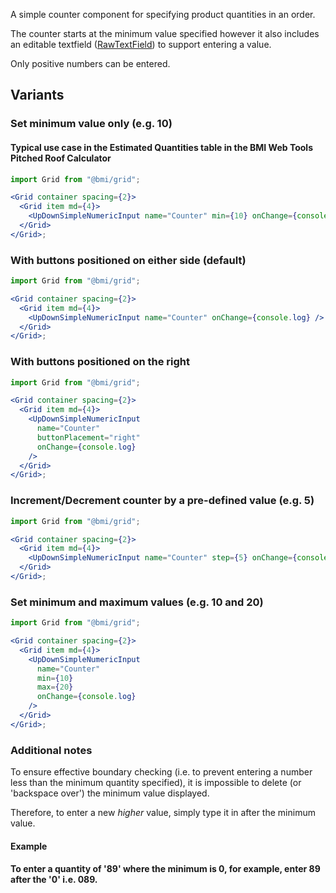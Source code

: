 A simple counter component for specifying product quantities in an order.

The counter starts at the minimum value specified however it also includes an editable textfield ([RawTextField](http://localhost:6060/#/RawTextField)) to support entering a value.

Only positive numbers can be entered.

## Variants

### Set minimum value only (e.g. 10)

#### Typical use case in the Estimated Quantities table in the BMI Web Tools Pitched Roof Calculator

```jsx
import Grid from "@bmi/grid";

<Grid container spacing={2}>
  <Grid item md={4}>
    <UpDownSimpleNumericInput name="Counter" min={10} onChange={console.log} />
  </Grid>
</Grid>;
```

### With buttons positioned on either side (default)

```jsx
import Grid from "@bmi/grid";

<Grid container spacing={2}>
  <Grid item md={4}>
    <UpDownSimpleNumericInput name="Counter" onChange={console.log} />
  </Grid>
</Grid>;
```

### With buttons positioned on the right

```jsx
import Grid from "@bmi/grid";

<Grid container spacing={2}>
  <Grid item md={4}>
    <UpDownSimpleNumericInput
      name="Counter"
      buttonPlacement="right"
      onChange={console.log}
    />
  </Grid>
</Grid>;
```

### Increment/Decrement counter by a pre-defined value (e.g. 5)

```jsx
import Grid from "@bmi/grid";

<Grid container spacing={2}>
  <Grid item md={4}>
    <UpDownSimpleNumericInput name="Counter" step={5} onChange={console.log} />
  </Grid>
</Grid>;
```

### Set minimum and maximum values (e.g. 10 and 20)

```jsx
import Grid from "@bmi/grid";

<Grid container spacing={2}>
  <Grid item md={4}>
    <UpDownSimpleNumericInput
      name="Counter"
      min={10}
      max={20}
      onChange={console.log}
    />
  </Grid>
</Grid>;
```

### Additional notes

To ensure effective boundary checking (i.e. to prevent entering a number less than the minimum quantity specified), it is impossible to delete (or 'backspace over') the minimum value displayed.

Therefore, to enter a new _higher_ value, simply type it in after the minimum value.

#### Example

#### To enter a quantity of '89' where the minimum is 0, for example, enter 89 after the '0' i.e. 089.
